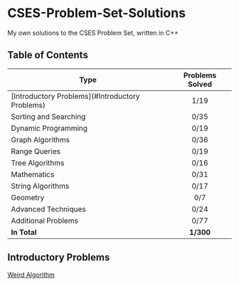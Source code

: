 # CSES-Problem-Set-Solutions
My own solutions to the CSES Problem Set, written in C++
## Table of Contents
|         Type          | Problems Solved |
|-----------------------|:---------------:|
| [Introductory Problems](#Introductory Problems) |      1/19       |
| Sorting and Searching |      0/35       |
| Dynamic Programming   |      0/19       |
| Graph Algorithms      |      0/36       |
| Range Queries         |      0/19       |
| Tree Algorithms       |      0/16       |
| Mathematics           |      0/31       |
| String Algorithms     |      0/17       |
| Geometry              |       0/7       |
| Advanced Techniques   |      0/24       |
| Additional Problems   |      0/77       |
| **In Total**          |    **1/300**    |
## Introductory Problems
[Weird Algorithm](/Introductory%20Problems/Weird%20Algorithm.cpp)
